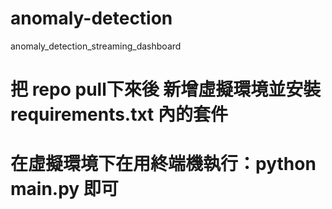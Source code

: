 # anomaly-detection
anomaly_detection_streaming_dashboard

# 把 repo pull下來後 新增虛擬環境並安裝 requirements.txt 內的套件
# 在虛擬環境下在用終端機執行：python main.py 即可
